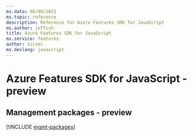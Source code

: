 ```yaml
---
ms.data: 08/08/2022
ms.topic: reference
description: Reference for Azure Features SDK for JavaScript
ms.author: jeffish
title: Azure Features SDK for JavaScript
ms.service: features
author: xirzec
ms.devlang: javascript
---
```

# Azure Features SDK for JavaScript - preview

## Management packages - preview
[!INCLUDE [mgmt-packages](features-mgmt-index.md)]